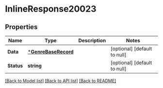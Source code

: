 # InlineResponse20023

## Properties
Name | Type | Description | Notes
------------ | ------------- | ------------- | -------------
**Data** | [***GenreBaseRecord**](GenreBaseRecord.md) |  | [optional] [default to null]
**Status** | **string** |  | [optional] [default to null]

[[Back to Model list]](../README.md#documentation-for-models) [[Back to API list]](../README.md#documentation-for-api-endpoints) [[Back to README]](../README.md)

